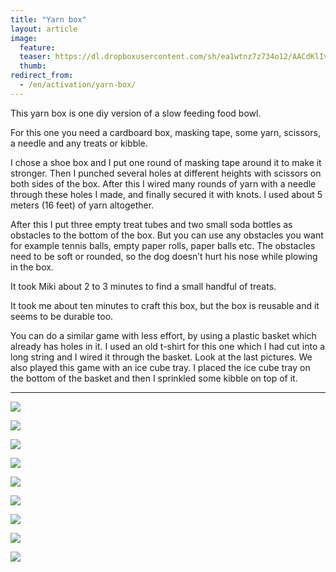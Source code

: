```yaml
---
title: "Yarn box"
layout: article
image:
  feature:
  teaser: https://dl.dropboxusercontent.com/sh/ea1wtnz7z734o12/AACdKlIvYQw9CdjRqIl0-r7Ca/aktivointi/narulaatikko/DSC38281-245px.jpg
  thumb:
redirect_from:
  - /en/activation/yarn-box/
---
```


This yarn box is one diy version of a slow feeding food bowl.

For this one you need a cardboard box, masking tape, some yarn, scissors, a needle and any treats or kibble.

I chose a shoe box and I put one round of masking tape around it to make it stronger. Then I punched several holes at different heights with scissors on both sides of the box. After this I wired many rounds of yarn with a needle through these holes I made, and finally secured it with knots. I used about 5 meters (16 feet) of yarn altogether.

After this I put three empty treat tubes and two small soda bottles as obstacles to the bottom of the box. But you can use any obstacles you want for example tennis balls, empty paper rolls, paper balls etc. The obstacles need to be soft or rounded, so the dog doesn’t hurt his nose while plowing in the box.

It took Miki about 2 to 3 minutes to find a small handful of treats.

It took me about ten minutes to craft this box, but the box is reusable and it seems to be durable too.

You can do a similar game with less effort, by using a plastic basket which already has holes in it. I used an old t-shirt for this one which I had cut into a long string and I wired it through the basket. Look at the last pictures. We also played this game with an ice cube tray. I placed the ice cube tray on the bottom of the basket and then I sprinkled some kibble on top of it.

---

[![](https://dl.dropboxusercontent.com/sh/ea1wtnz7z734o12/AAC6_ru6HWKuh68eaip6RLhma/aktivointi/narulaatikko/DSC38289-800px.jpg)](https://dl.dropboxusercontent.com/sh/ea1wtnz7z734o12/AADQKJlfyg6CrSmPJ5_RUg5la/aktivointi/narulaatikko/DSC38289.jpg)

[![](https://dl.dropboxusercontent.com/sh/ea1wtnz7z734o12/AAC6TeUww-lnSBM_iTyAJYkva/aktivointi/narulaatikko/DSC38369-800px.jpg)](https://dl.dropboxusercontent.com/sh/ea1wtnz7z734o12/AAAwc0XJkUbiw3gWolbr6Msxa/aktivointi/narulaatikko/DSC38369.jpg)

[![](https://dl.dropboxusercontent.com/sh/ea1wtnz7z734o12/AADrD3wI2O5IO5tnNjELQuFFa/aktivointi/narulaatikko/DSC38605-800px.jpg)](https://dl.dropboxusercontent.com/sh/ea1wtnz7z734o12/AAArJE5nsjht4StRVD_q-qpOa/aktivointi/narulaatikko/DSC38605.jpg)

[![](https://dl.dropboxusercontent.com/sh/ea1wtnz7z734o12/AABYERxgPx1ynqi2j3BLqeAxa/aktivointi/narulaatikko/DSC38663-800px.jpg)](https://dl.dropboxusercontent.com/sh/ea1wtnz7z734o12/AADw94GQnCzqcOz-HXW7-9Rba/aktivointi/narulaatikko/DSC38663.jpg)

[![](https://dl.dropboxusercontent.com/sh/ea1wtnz7z734o12/AAAWK5Mbwze0eFw7k1Ub9Uaya/aktivointi/narulaatikko/DSC38281-800px.jpg)](https://dl.dropboxusercontent.com/sh/ea1wtnz7z734o12/AABtpmPKBOVjdhI-p_KequKca/aktivointi/narulaatikko/DSC38281.jpg)

[![](https://dl.dropboxusercontent.com/sh/ea1wtnz7z734o12/AACJutJLfxC8wP0uLUrnOLwpa/aktivointi/narulaatikko/DSC41459-800px.jpg)](https://dl.dropboxusercontent.com/sh/ea1wtnz7z734o12/AACfQ3JrHxGHKXBSLrzVReECa/aktivointi/narulaatikko/DSC41459.jpg)

[![](https://dl.dropboxusercontent.com/sh/ea1wtnz7z734o12/AADZm8XbCRYmAoLf7gnGXgX4a/aktivointi/narulaatikko/DSC41461-800px.jpg)](https://dl.dropboxusercontent.com/sh/ea1wtnz7z734o12/AABvL0rZ6SB_Ip7GV3Bbt6YRa/aktivointi/narulaatikko/DSC41461.jpg)

[![](https://dl.dropboxusercontent.com/sh/ea1wtnz7z734o12/AAAw01N6W5YkGm-yIqbj9nEDa/aktivointi/narulaatikko/DSC41478-800px.jpg)](https://dl.dropboxusercontent.com/sh/ea1wtnz7z734o12/AABNHRrgXGuQYyGLJSOjx0Pja/aktivointi/narulaatikko/DSC41478.jpg)

[![](https://dl.dropboxusercontent.com/sh/ea1wtnz7z734o12/AAD0IZX4QJuUuoz4MnxMi2Aia/aktivointi/narulaatikko/DSC48263-800px.jpg)](https://dl.dropboxusercontent.com/sh/ea1wtnz7z734o12/AABj9dvHO0MfpgvoCNy_G9r1a/aktivointi/narulaatikko/DSC48263.jpg)
